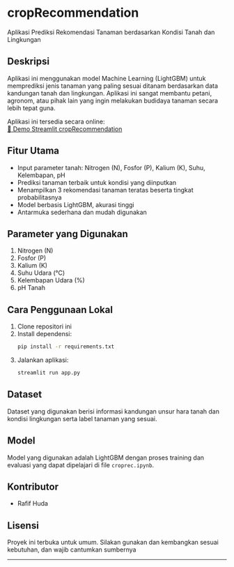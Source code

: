 # cropRecommendation

Aplikasi Prediksi Rekomendasi Tanaman berdasarkan Kondisi Tanah dan Lingkungan

## Deskripsi
Aplikasi ini menggunakan model Machine Learning (LightGBM) untuk memprediksi jenis tanaman yang paling sesuai ditanam berdasarkan data kandungan tanah dan lingkungan. Aplikasi ini sangat membantu petani, agronom, atau pihak lain yang ingin melakukan budidaya tanaman secara lebih tepat guna.

Aplikasi ini tersedia secara online:  
[🌱 Demo Streamlit cropRecommendation](https://predcrop-2lgnkfg8t6uwgb6xuxli4v.streamlit.app/)

## Fitur Utama
- Input parameter tanah: Nitrogen (N), Fosfor (P), Kalium (K), Suhu, Kelembapan, pH
- Prediksi tanaman terbaik untuk kondisi yang diinputkan
- Menampilkan 3 rekomendasi tanaman teratas beserta tingkat probabilitasnya
- Model berbasis LightGBM, akurasi tinggi
- Antarmuka sederhana dan mudah digunakan

## Parameter yang Digunakan
1. Nitrogen (N)
2. Fosfor (P)
3. Kalium (K)
4. Suhu Udara (°C)
5. Kelembapan Udara (%)
6. pH Tanah

## Cara Penggunaan Lokal
1. Clone repositori ini
2. Install dependensi:
    ```bash
    pip install -r requirements.txt
    ```
3. Jalankan aplikasi:
    ```bash
    streamlit run app.py
    ```

## Dataset
Dataset yang digunakan berisi informasi kandungan unsur hara tanah dan kondisi lingkungan serta label tanaman yang sesuai.

## Model
Model yang digunakan adalah LightGBM dengan proses training dan evaluasi yang dapat dipelajari di file `croprec.ipynb`.

## Kontributor
- Rafif Huda

## Lisensi
Proyek ini terbuka untuk umum. Silakan gunakan dan kembangkan sesuai kebutuhan, dan wajib cantumkan sumbernya

---
